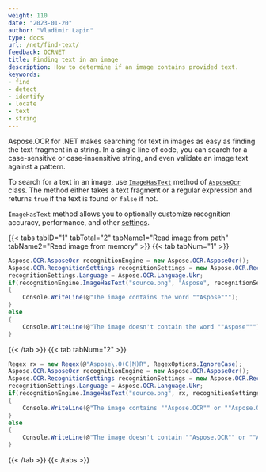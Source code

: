 ```yaml
---
weight: 110
date: "2023-01-20"
author: "Vladimir Lapin"
type: docs
url: /net/find-text/
feedback: OCRNET
title: Finding text in an image
description: How to determine if an image contains provided text.
keywords:
- find
- detect
- identify
- locate
- text
- string
---
```


Aspose.OCR for .NET makes searching for text in images as easy as finding the text fragment in a string. In a single line of code, you can search for a case-sensitive or case-insensitive string, and even validate an image text against a pattern.

To search for a text in an image, use [`ImageHasText`](https://reference.aspose.com/ocr/net/aspose.ocr/asposeocr/imagehastext/) method of [`AsposeOcr`](https://reference.aspose.com/ocr/net/aspose.ocr/asposeocr/) class. The method either takes a text fragment or a regular expression and returns `true` if the text is found or `false` if not.

`ImageHasText` method allows you to optionally customize recognition accuracy, performance, and other [settings](/ocr/net/recognition-settings-image/).

{{< tabs tabID="1" tabTotal="2" tabName1="Read image from path" tabName2="Read image from memory" >}}
{{< tab tabNum="1" >}}
```csharp
Aspose.OCR.AsposeOcr recognitionEngine = new Aspose.OCR.AsposeOcr();
Aspose.OCR.RecognitionSettings recognitionSettings = new Aspose.OCR.RecognitionSettings();
recognitionSettings.Language = Aspose.OCR.Language.Ukr;
if(recognitionEngine.ImageHasText("source.png", "Aspose", recognitionSettings))
{
	Console.WriteLine(@"The image contains the word ""Aspose""");
}
else
{
	Console.WriteLine(@"The image doesn't contain the word ""Aspose""");
}
```
{{< /tab >}}
{{< tab tabNum="2" >}}
```csharp
Regex rx = new Regex(@"Aspose\.O(C|M)R", RegexOptions.IgnoreCase);
Aspose.OCR.AsposeOcr recognitionEngine = new Aspose.OCR.AsposeOcr();
Aspose.OCR.RecognitionSettings recognitionSettings = new Aspose.OCR.RecognitionSettings();
recognitionSettings.Language = Aspose.OCR.Language.Ukr;
if(recognitionEngine.ImageHasText("source.png", rx, recognitionSettings))
{
	Console.WriteLine(@"The image contains ""Aspose.OCR"" or ""Aspose.OMR""");
}
else
{
	Console.WriteLine(@"The image doesn't contain ""Aspose.OCR"" or ""Aspose.OMR""");
}
```
{{< /tab >}}
{{< /tabs >}}

